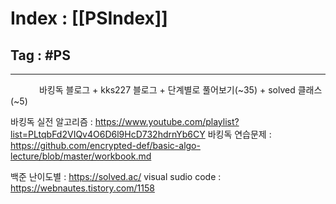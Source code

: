 # Index : [[PSIndex]]
## Tag : #PS
---
   
바킹독 블로그 + kks227 블로그 + 단계별로 풀어보기(~35) + solved 클래스(~5)

바킹독 실전 알고리즘 : https://www.youtube.com/playlist?list=PLtqbFd2VIQv4O6D6l9HcD732hdrnYb6CY
바킹독 연습문제 : https://github.com/encrypted-def/basic-algo-lecture/blob/master/workbook.md

백준 난이도별 : https://solved.ac/
visual sudio code : https://webnautes.tistory.com/1158